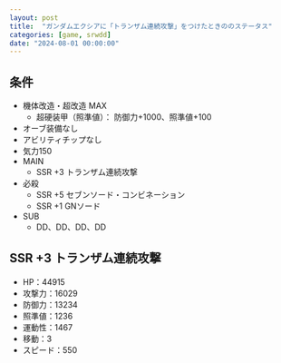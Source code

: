 ```yaml
---
layout: post
title:  "ガンダムエクシアに「トランザム連続攻撃」をつけたときののステータス"
categories: [game, srwdd]
date: "2024-08-01 00:00:00"
---
```


## 条件

- 機体改造・超改造 MAX
  - 超硬装甲（照準値）： 防御力+1000、照準値+100
- オーブ装備なし
- アビリティチップなし
- 気力150
- MAIN
  - SSR +3 トランザム連続攻撃
- 必殺
  - SSR +5 セブンソード・コンビネーション
  - SSR +1 GNソード
- SUB
  - DD、DD、DD、DD

## SSR +3 トランザム連続攻撃

- HP：44915
- 攻撃力：16029
- 防御力：13234
- 照準値：1236
- 運動性：1467
- 移動：3
- スピード：550

